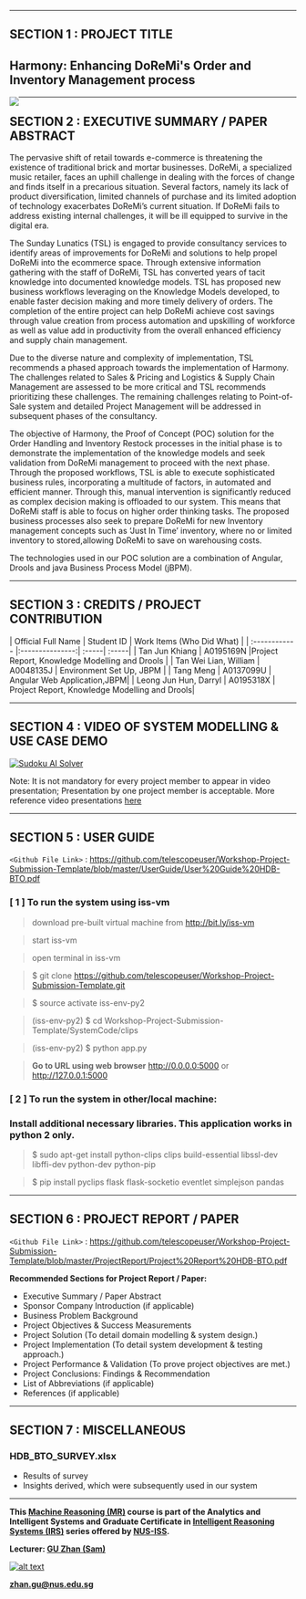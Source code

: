 ﻿---

## SECTION 1 : PROJECT TITLE
## Harmony: Enhancing DoReMi's Order and Inventory Management process

<img src="SystemCode/clips/static/hdb-bto.png"
     style="float: left; margin-right: 0px;" />

---
## SECTION 2 : EXECUTIVE SUMMARY / PAPER ABSTRACT
The pervasive shift of retail towards e-commerce is threatening the existence of traditional  brick and mortar businesses. DoReMi, a specialized music retailer, faces an uphill challenge in dealing with the forces of change and finds itself in a precarious situation. Several factors, namely its lack of product diversification, limited channels of purchase and its limited adoption of technology exacerbates DoReMi’s current situation. If DoReMi fails to address existing internal challenges, it will be ill equipped to survive in the digital era.

The Sunday Lunatics (TSL) is engaged to provide consultancy services to identify areas of improvements for DoReMi and solutions to help propel DoReMi into the ecommerce space. Through extensive information gathering with the staff of DoReMi, TSL has converted years of tacit knowledge into documented knowledge models. TSL has proposed new business workflows leveraging on the Knowledge Models developed, to enable faster decision making and more timely delivery of orders. The completion of the entire project can help DoReMi achieve cost savings through value creation from process automation and upskilling of workforce as well as value add in productivity from the overall enhanced efficiency and supply chain management.

Due to the diverse nature and complexity of implementation, TSL recommends a phased approach towards the implementation of Harmony. The challenges related to Sales & Pricing and Logistics & Supply Chain Management are assessed to be more critical and TSL recommends prioritizing these challenges. The remaining challenges relating to Point-of-Sale system and detailed Project Management will be addressed in subsequent phases of the consultancy.

The objective of Harmony, the Proof of Concept (POC) solution for the Order Handling and Inventory Restock processes in the initial phase is to demonstrate the implementation of the knowledge models and seek validation from DoReMi management to proceed with the next phase. Through the proposed workflows, TSL is able to execute sophisticated business rules, incorporating a multitude of factors, in automated and efficient manner. Through this, manual intervention is significantly reduced as complex decision making is offloaded to our system. This means that DoReMi staff is able to focus on higher order thinking tasks. The proposed business processes also seek to prepare DoReMi for new Inventory management concepts such as ‘Just In Time’ inventory, where no or limited inventory to stored,allowing DoReMi to save on warehousing costs. 

The technologies used in our POC solution are a combination of Angular, Drools and java Business Process Model (jBPM).

---
## SECTION 3 : CREDITS / PROJECT CONTRIBUTION

| Official Full Name  | Student ID | Work Items (Who Did What) |
| :------------ |:---------------:| :-----| :-----|
| Tan Jun Khiang | A0195169N |Project Report, Knowledge Modelling and Drools |
| Tan Wei Lian, William | A0048135J | Environment Set Up, JBPM |
| Tang Meng | A0137099U | Angular Web Application,JBPM|
| Leong Jun Hun, Darryl | A0195318X | Project Report, Knowledge Modelling and Drools| 

---
## SECTION 4 : VIDEO OF SYSTEM MODELLING & USE CASE DEMO

[![Sudoku AI Solver](http://img.youtube.com/vi/-AiYLUjP6o8/0.jpg)](https://youtu.be/-AiYLUjP6o8 "Sudoku AI Solver")

Note: It is not mandatory for every project member to appear in video presentation; Presentation by one project member is acceptable. 
More reference video presentations [here](https://telescopeuser.wordpress.com/2018/03/31/master-of-technology-solution-know-how-video-index-2/ "video presentations")

---
## SECTION 5 : USER GUIDE

`<Github File Link>` : <https://github.com/telescopeuser/Workshop-Project-Submission-Template/blob/master/UserGuide/User%20Guide%20HDB-BTO.pdf>

### [ 1 ] To run the system using iss-vm

> download pre-built virtual machine from http://bit.ly/iss-vm

> start iss-vm

> open terminal in iss-vm

> $ git clone https://github.com/telescopeuser/Workshop-Project-Submission-Template.git

> $ source activate iss-env-py2

> (iss-env-py2) $ cd Workshop-Project-Submission-Template/SystemCode/clips

> (iss-env-py2) $ python app.py

> **Go to URL using web browser** http://0.0.0.0:5000 or http://127.0.0.1:5000

### [ 2 ] To run the system in other/local machine:
### Install additional necessary libraries. This application works in python 2 only.

> $ sudo apt-get install python-clips clips build-essential libssl-dev libffi-dev python-dev python-pip

> $ pip install pyclips flask flask-socketio eventlet simplejson pandas

---
## SECTION 6 : PROJECT REPORT / PAPER

`<Github File Link>` : <https://github.com/telescopeuser/Workshop-Project-Submission-Template/blob/master/ProjectReport/Project%20Report%20HDB-BTO.pdf>

**Recommended Sections for Project Report / Paper:**
- Executive Summary / Paper Abstract
- Sponsor Company Introduction (if applicable)
- Business Problem Background
- Project Objectives & Success Measurements
- Project Solution (To detail domain modelling & system design.)
- Project Implementation (To detail system development & testing approach.)
- Project Performance & Validation (To prove project objectives are met.)
- Project Conclusions: Findings & Recommendation
- List of Abbreviations (if applicable)
- References (if applicable)

---
## SECTION 7 : MISCELLANEOUS

### HDB_BTO_SURVEY.xlsx
* Results of survey
* Insights derived, which were subsequently used in our system

---

**This [Machine Reasoning (MR)](https://www.iss.nus.edu.sg/executive-education/course/detail/machine-reasoning "Machine Reasoning") course is part of the Analytics and Intelligent Systems and Graduate Certificate in [Intelligent Reasoning Systems (IRS)](https://www.iss.nus.edu.sg/stackable-certificate-programmes/intelligent-systems "Intelligent Reasoning Systems") series offered by [NUS-ISS](https://www.iss.nus.edu.sg "Institute of Systems Science, National University of Singapore").**

**Lecturer: [GU Zhan (Sam)](https://www.iss.nus.edu.sg/about-us/staff/detail/201/GU%20Zhan "GU Zhan (Sam)")**

[![alt text](https://www.iss.nus.edu.sg/images/default-source/About-Us/7.6.1-teaching-staff/sam-website.tmb-.png "Let's check Sam' profile page")](https://www.iss.nus.edu.sg/about-us/staff/detail/201/GU%20Zhan)

**zhan.gu@nus.edu.sg**
